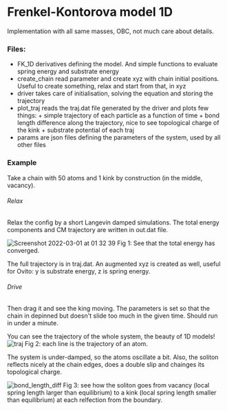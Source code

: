 # Frenkel-Kontorova model 1D

Implementation with all same masses, OBC, not much care about details.

### Files:
- FK_1D derivatives defining the model. And simple functions to
  evaluate spring energy and substrate energy
- create_chain read parameter and create xyz with chain initial
  positions. Useful to create something, relax and start from
  that, in xyz
- driver takes care of initialisation, solving the equation and
  storing the trajectory
- plot_traj reads the traj.dat file generated by the driver and
  plots few things:
        + simple trajectory of each particle as a function of
          time
        + bond length difference along the trajectory, nice to
          see topological charge of the kink
        + substrate potential of each traj
- params are json files defining the parameters of the system,
  used by all other files

### Example
Take a chain with 50 atoms and 1 kink by construction (in the middle,
vacancy).

###### Relax
Relax the config by a short Langevin damped simulations.
The total energy components and CM trajectory are written in out.dat 
file.

![Screenshot 2022-03-01 at 01 32 39](https://user-images.githubusercontent.com/19472018/156082075-d6679ebe-9319-4544-98ca-e68caeeb2689.png)
Fig 1: See that the total energy has converged.

The full trajectory is in traj.dat. An augmented xyz is created as 
well, useful for Ovito: y is substrate energy, z is spring energy.

###### Drive
Then drag it and see the king moving. The parameters is set so that the
chain in depinned but doesn't slide too much in the given time. Should
run in under a minute.

You can see the trajectory of the whole system, the beauty of 1D models!
![traj](https://user-images.githubusercontent.com/19472018/156082170-95fd8730-5786-4e93-be29-66da1912f119.png)
Fig 2: each line is the trajectory of an atom.

The system is under-damped, so the atoms oscillate a bit. Also, the soliton
reflects nicely at the chain edges, does a double slip and chainges its
topological charge.

![bond_length_diff](https://user-images.githubusercontent.com/19472018/156082186-99ba5043-cb4a-43a1-beb3-c869185f35bf.png)
Fig 3: see how the soliton goes from vacancy (local spring length larger than equilibrium) to a kink (local spring length smaller than equilibrium) at each relfection from the boundary.
